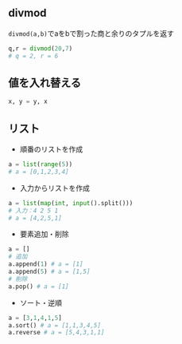 ## divmod
`divmod(a,b)`でaをbで割った商と余りのタプルを返す
```py
q,r = divmod(20,7)
# q = 2, r = 6
```
## 値を入れ替える
```py
x, y = y, x
```
## リスト
* 順番のリストを作成
```py
a = list(range(5))
# a = [0,1,2,3,4]
```
* 入力からリストを作成
```py
a = list(map(int, input().split()))
# 入力：4 2 5 1
# a = [4,2,5,1]
```
* 要素追加・削除
```py
a = []
# 追加
a.append(1) # a = [1]
a.append(5) # a = [1,5]
# 削除
a.pop() # a = [1]
```
* ソート・逆順
```py
a = [3,1,4,1,5]
a.sort() # a = [1,1,3,4,5]
a.reverse # a = [5,4,3,1,1]
```
